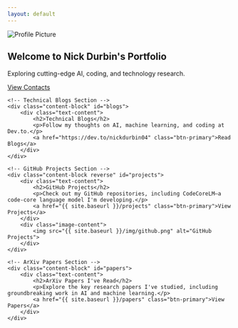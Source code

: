 ```yaml
---
layout: default
---
```


<!-- Hero Section -->
<section class="hero">
    <div class="hero-content">
        <img src="{{ site.baseurl }}/img/profile.png" alt="Profile Picture" class="profile-pic">
        <h1>Welcome to Nick Durbin's Portfolio</h1>
        <p>Exploring cutting-edge AI, coding, and technology research.</p>
        <a href="{{ '/contact' | relative_url }}" target="_blank" class="btn-primary">View Contacts</a>
    </div>
</section>

<!-- Content Grid -->
<section class="content-grid">

    <!-- Technical Blogs Section -->
    <div class="content-block" id="blogs">
        <div class="text-content">
            <h2>Technical Blogs</h2>
            <p>Follow my thoughts on AI, machine learning, and coding at Dev.to.</p>
            <a href="https://dev.to/nickdurbin04" class="btn-primary">Read Blogs</a>
        </div>
    </div>

    <!-- GitHub Projects Section -->
    <div class="content-block reverse" id="projects">
        <div class="text-content">
            <h2>GitHub Projects</h2>
            <p>Check out my GitHub repositories, including CodeCoreLM—a code-core language model I'm developing.</p>
            <a href="{{ site.baseurl }}/projects" class="btn-primary">View Projects</a>
        </div>
        <div class="image-content">
            <img src="{{ site.baseurl }}/img/github.png" alt="GitHub Projects">
        </div>
    </div>

    <!-- ArXiv Papers Section -->
    <div class="content-block" id="papers">
        <div class="text-content">
            <h2>ArXiv Papers I've Read</h2>
            <p>Explore the key research papers I've studied, including groundbreaking work in AI and machine learning.</p>
            <a href="{{ site.baseurl }}/papers" class="btn-primary">View Papers</a>
        </div>
    </div>

</section>

